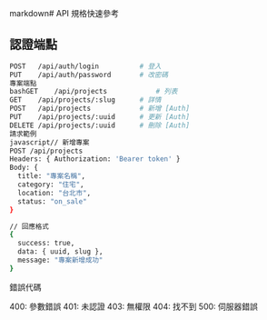 markdown# API 規格快速參考

## 認證端點
```bash
POST   /api/auth/login          # 登入
PUT    /api/auth/password       # 改密碼
專案端點
bashGET    /api/projects            # 列表
GET    /api/projects/:slug      # 詳情
POST   /api/projects            # 新增 [Auth]
PUT    /api/projects/:uuid      # 更新 [Auth]
DELETE /api/projects/:uuid      # 刪除 [Auth]
請求範例
javascript// 新增專案
POST /api/projects
Headers: { Authorization: 'Bearer token' }
Body: {
  title: "專案名稱",
  category: "住宅",
  location: "台北市",
  status: "on_sale"
}

// 回應格式
{
  success: true,
  data: { uuid, slug },
  message: "專案新增成功"
}
```
錯誤代碼

400: 參數錯誤
401: 未認證
403: 無權限
404: 找不到
500: 伺服器錯誤